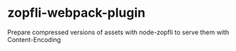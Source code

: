 # zopfli-webpack-plugin
Prepare compressed versions of assets with node-zopfli to serve them with Content-Encoding
